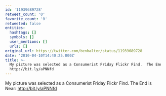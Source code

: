 ```yaml
---
id: '11939689728'
retweet_count: '0'
favorite_count: '0'
retweeted: false
entities:
  hashtags: []
  symbols: []
  user_mentions: []
  urls: []
original_url: https://twitter.com/benbalter/status/11939689728
date: '2010-04-10T14:40:25.000Z'
title: >-
  My picture was selected as a Consumerist Friday Flickr Find.  The End is Near:
  http://bit.ly/aPNNfd
---
```


My picture was selected as a Consumerist Friday Flickr Find.  The End is Near: http://bit.ly/aPNNfd